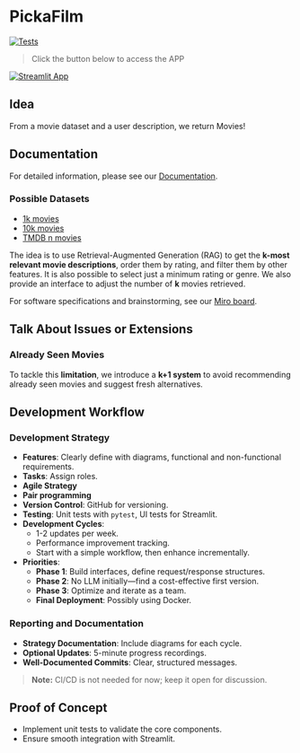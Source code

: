 # PickaFilm

[![Tests](https://github.com/jac-zac/PickaFilm/actions/workflows/ci.yml/badge.svg)](https://github.com/jac-zac/PickaFilm/actions/workflows/ci.yml)

> Click the button below to access the APP

[![Streamlit App](https://static.streamlit.io/badges/streamlit_badge_black_white.svg)](https://pickafilm.streamlit.app/)

## Idea

From a movie dataset and a user description, we return Movies!

## Documentation

For detailed information, please see our [Documentation](https://jac-zac.github.io/PickaFilm/).

### Possible Datasets

- [1k movies](https://www.kaggle.com/datasets/akashkotal/imbd-top-1000-with-description)
- [10k movies](https://www.kaggle.com/datasets/ashpalsingh1525/imdb-movies-dataset)
- [TMDB n movies](https://developer.themoviedb.org/docs/getting-started)

The idea is to use Retrieval-Augmented Generation (RAG) to get the **k-most relevant movie descriptions**, order them by rating, and filter them by other features.
It is also possible to select just a minimum rating or genre.
We also provide an interface to adjust the number of **k** movies retrieved.

For software specifications and brainstorming, see our [Miro board](https://miro.com/welcomeonboard/c0ppclVqUGM2aysyT0t0S1liTVZoYzdVeGVTV3RtOFBIZk1wK0dCajdPUm5YSDIwaGdha3BZWTEzN0k2SWdMV0s0L1NYREt5Q2oxT1FqMGpCZDJSYnl5bWVRNitWOGhya1ZCTGdOQTBwWlBYaFVwWXNtK2VVMFdZWlJQWlBuNDYhZQ==?share_link_id=912840001517).

## Talk About Issues or Extensions

### Already Seen Movies

To tackle this **limitation**, we introduce a **k+1 system** to avoid recommending already seen movies and suggest fresh alternatives.

## Development Workflow

### Development Strategy

- **Features**: Clearly define with diagrams, functional and non-functional requirements.
- **Tasks**: Assign roles.
- **Agile Strategy**
- **Pair programming**
- **Version Control**: GitHub for versioning.
- **Testing**: Unit tests with `pytest`, UI tests for Streamlit.
- **Development Cycles**:
  - 1-2 updates per week.
  - Performance improvement tracking.
  - Start with a simple workflow, then enhance incrementally.
- **Priorities**:
  - **Phase 1**: Build interfaces, define request/response structures.
  - **Phase 2**: No LLM initially—find a cost-effective first version.
  - **Phase 3**: Optimize and iterate as a team.
  - **Final Deployment**: Possibly using Docker.

### Reporting and Documentation

- **Strategy Documentation**: Include diagrams for each cycle.
- **Optional Updates**: 5-minute progress recordings.
- **Well-Documented Commits**: Clear, structured messages.

> **Note:** CI/CD is not needed for now; keep it open for discussion.

## Proof of Concept

- Implement unit tests to validate the core components.
- Ensure smooth integration with Streamlit.
